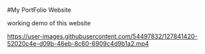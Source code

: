 #My PortFolio Website

working demo of this website



https://user-images.githubusercontent.com/54497832/127841420-52020c4e-d09b-46eb-8c60-6909c4d9b1a2.mp4



